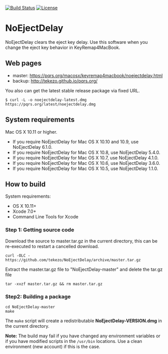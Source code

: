 [![Build Status](https://travis-ci.org/tekezo/NoEjectDelay.svg?branch=master)](https://travis-ci.org/tekezo/NoEjectDelay)
[![License](https://img.shields.io/badge/license-Public%20Domain-blue.svg)](https://github.com/tekezo/NoEjectDelay/blob/master/LICENSE.md)

# NoEjectDelay

NoEjectDelay clears the eject key delay.
Use this software when you change the eject key behavior in KeyRemap4MacBook.


## Web pages

* master: https://pqrs.org/macosx/keyremap4macbook/noejectdelay.html
* backup: http://tekezo.github.io/pqrs.org/

You also can get the latest stable release package via fixed URL.

```
$ curl -L -o noejectdelay-latest.dmg https://pqrs.org/latest/noejectdelay.dmg
```

## System requirements

Mac OS X 10.11 or higher.

* If you require NoEjectDelay for Mac OS X 10.10 and 10.9, use NoEjectDelay 6.1.0.
* If you require NoEjectDelay for Mac OS X 10.8, use NoEjectDelay 5.4.0.
* If you require NoEjectDelay for Mac OS X 10.7, use NoEjectDelay 4.1.0.
* If you require NoEjectDelay for Mac OS X 10.6, use NoEjectDelay 3.6.0.
* If you require NoEjectDelay for Mac OS X 10.5, use NoEjectDelay 1.1.0.


## How to build

System requirements:

* OS X 10.11+
* Xcode 7.0+
* Command Line Tools for Xcode

### Step 1: Getting source code

Download the source to master.tar.gz in the current directory, this can be re-executed to restart a cancelled download.

    curl -OLC - https://github.com/tekezo/NoEjectDelay/archive/master.tar.gz

Extract the master.tar.gz file to "NoEjectDelay-master" and delete the tar.gz file

    tar -xvzf master.tar.gz && rm master.tar.gz

### Step2: Building a package

    cd NoEjectDelay-master
    make

The `make` script will create a redistributable **NoEjectDelay-VERSION.dmg** in the current directory.


**Note:**
The build may fail if you have changed any environment variables or if you have modified scripts in the `/usr/bin` locations. Use a clean environment (new account) if this is the case.
